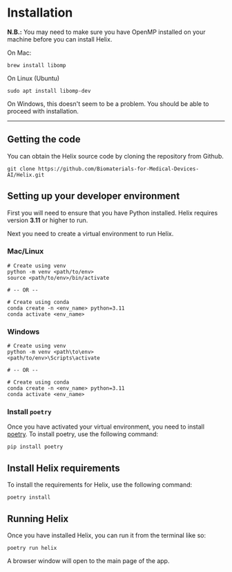 # Installation
**N.B.:** You may need to make sure you have OpenMP installed on your machine before you can install Helix.

On Mac:
```shell
brew install libomp
```

On Linux (Ubuntu)
```shell
sudo apt install libomp-dev
```

On Windows, this doesn't seem to be a problem. You should be able to proceed with installation.

---

## Getting the code
You can obtain the Helix source code by cloning the repository from Github.
```shell
git clone https://github.com/Biomaterials-for-Medical-Devices-AI/Helix.git
```

## Setting up your developer environment
First you will need to ensure that you have Python installed. Helix requires version **3.11** or higher to run.

Next you need to create a virtual environment to run Helix. 

### Mac/Linux
```shell
# Create using venv
python -m venv <path/to/env>
source <path/to/env>/bin/activate

# -- OR --

# Create using conda
conda create -n <env_name> python=3.11
conda activate <env_name>
```

### Windows
```shell
# Create using venv
python -m venv <path\to\env>
<path/to/env>\Scripts\activate

# -- OR --

# Create using conda
conda create -n <env_name> python=3.11
conda activate <env_name>
```

### Install `poetry`
Once you have activated your virtual environment, you need to install [poetry](https://python-poetry.org/). To install poetry, use the following command:

```shell
pip install poetry
```

## Install Helix requirements
To install the requirements for Helix, use the following command:

```shell
poetry install
```

## Running Helix
Once you have installed Helix, you can run it from the terminal like so:
```shell
poetry run helix
```
A browser window will open to the main page of the app.